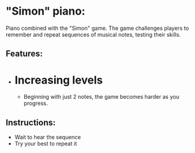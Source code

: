 # "Simon" piano:
Piano combined with the "Simon" game. The game challenges players to remember and repeat sequences of musical notes, testing their skills.

## Features:
 - # Increasing levels
    - Beginning with just 2 notes, the game becomes harder as you progress.
## Instructions:
 - Wait to hear the sequence
 - Try your best to repeat it

